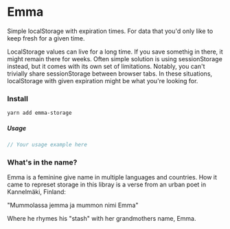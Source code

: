 # Emma

Simple localStorage with expiration times. For data that you'd only like to keep fresh for a given time.

LocalStorage values can live for a long time. If you save somethig in there, it might remain there for weeks. Often simple solution is using sessionStorage instead, but it comes with its own set of limitations. Notably, you can't trivially share sessionStorage between browser tabs. In these situations, localStorage with given expiration might be what you're looking for.

### Install

`yarn add emma-storage`

##### Usage

```javascript
// Your usage example here
```

### What's in the name?

Emma is a feminine give name in multiple languages and countries. How it came to represet storage in this libray is a verse from an urban poet in Kannelmäki, Finland:

"Mummolassa jemma ja mummon nimi Emma"

Where he rhymes his "stash" with her grandmothers name, Emma.